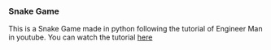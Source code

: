 ### Snake Game

This is a Snake Game made in python following the tutorial of Engineer Man in youtube. You can watch the tutorial [here](https://youtu.be/rbasThWVb-c)  
